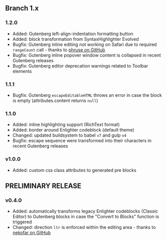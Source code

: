 ## Branch 1.x ##

### 1.2.0 ###

* Added: Gutenberg left-align-indentation formatting button
* Added: block transformation from SyntaxHighlighter Evolved
* Bugfix: Gutenberg inline editing not working on Safari due to required `rangeCount` call - thanks to [phruse on GitHub](https://github.com/EnlighterJS/Plugin.Gutenberg/issues/36)
* Bugfix: Gutenberg inline popover window content is collapsed in recent Gutenberg releases
* Bugfix: Gutenberg editor deprecation warnings related to Toolbar elements

### 1.1.1 ###

* Bugfix: Gutenberg `escapeEditableHTML` throws an error in case the block is empty (attributes.content returns `null`)

### 1.1.0 ###

* Added: inline highlighting support (RichText format)
* Added: border around Enlighter codeblock (default theme)
* Changed: updated buildsystem to babel `v7` and gulp `v4`
* Bugfix: escape sequence were transformed into their characters in recent Gutenberg releases

### v1.0.0 ###

* Added: custom css class attributes to generated pre blocks

## PRELIMINARY RELEASE ##

### v0.4.0 ###

* Added: automatically transforms legacy Enlighter codeblocks (Classic Editor) to Gutenberg blocks in case the "Convert to Blocks" function is triggered
* Changed: direction `ltr` is enforced within the editing area - thanks to [nekofar on GitHub](https://github.com/EnlighterJS/Plugin.Gutenberg/pull/9)